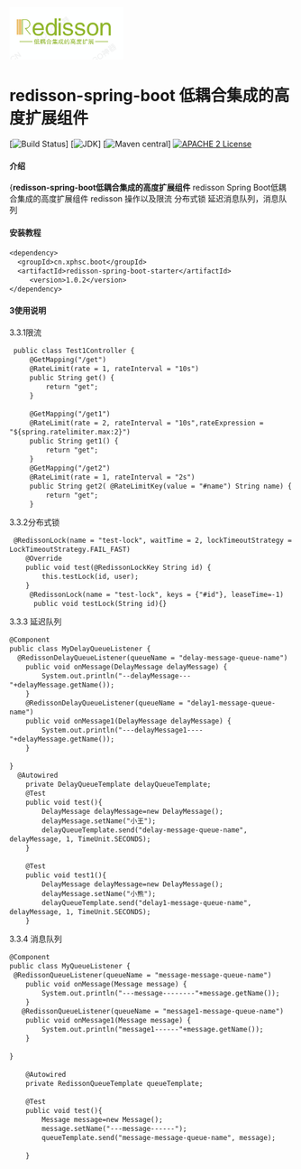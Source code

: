 <img src="image/logo.png" width="40%" height="40%" />

# redisson-spring-boot 低耦合集成的高度扩展组件
[![Build Status](https://api.travis-ci.org/cn.xphsc.boot/redisson-spring-boot-starter.svg?branch=master)]
[![JDK](https://img.shields.io/badge/JDK-1.8+-green.svg)]
[![Maven central](https://maven-badges.herokuapp.com/maven-central/cn.xphsc.boot/redisson-spring-boot-starter/badge.svg)]
[![APACHE 2 License](https://img.shields.io/badge/license-Apache2-blue.svg?style=flat)](LICENSE)

#### 介绍
{**redisson-spring-boot低耦合集成的高度扩展组件**
redisson  Spring Boot低耦合集成的高度扩展组件
redisson 操作以及限流 分布式锁 延迟消息队列，消息队列
#### 安装教程
~~~
<dependency>
  <groupId>cn.xphsc.boot</groupId>
  <artifactId>redisson-spring-boot-starter</artifactId>
     <version>1.0.2</version>
</dependency>

~~~

#### 3使用说明

3.3.1限流
~~~
 public class Test1Controller {
     @GetMapping("/get")
     @RateLimit(rate = 1, rateInterval = "10s")
     public String get() {
         return "get";
     }

     @GetMapping("/get1")
     @RateLimit(rate = 2, rateInterval = "10s",rateExpression = "${spring.ratelimiter.max:2}")
     public String get1() {
         return "get";
     }
     @GetMapping("/get2")
     @RateLimit(rate = 1, rateInterval = "2s")
     public String get2( @RateLimitKey(value = "#name") String name) {
         return "get";
     }
~~~
  3.3.2分布式锁
~~~
 @RedissonLock(name = "test-lock", waitTime = 2, lockTimeoutStrategy = LockTimeoutStrategy.FAIL_FAST)
    @Override
    public void test(@RedissonLockKey String id) {
        this.testLock(id, user);
    }
     @RedissonLock(name = "test-lock", keys = {"#id"}, leaseTime=-1)
      public void testLock(String id){}
~~~
  3.3.3 延迟队列
~~~
@Component
public class MyDelayQueueListener {
  @RedissonDelayQueueListener(queueName = "delay-message-queue-name")
    public void onMessage(DelayMessage delayMessage) {
        System.out.println("--delayMessage---"+delayMessage.getName());
    }
    @RedissonDelayQueueListener(queueName = "delay1-message-queue-name")
    public void onMessage1(DelayMessage delayMessage) {
        System.out.println("---delayMessage1----"+delayMessage.getName());
    }

}
  @Autowired
    private DelayQueueTemplate delayQueueTemplate;
    @Test
    public void test(){
        DelayMessage delayMessage=new DelayMessage();
        delayMessage.setName("小王");
        delayQueueTemplate.send("delay-message-queue-name", delayMessage, 1, TimeUnit.SECONDS);
    }

    @Test
    public void test1(){
        DelayMessage delayMessage=new DelayMessage();
        delayMessage.setName("小熊");
        delayQueueTemplate.send("delay1-message-queue-name", delayMessage, 1, TimeUnit.SECONDS);
    }
~~~
  3.3.4 消息队列
~~~
@Component
public class MyQueueListener {
 @RedissonQueueListener(queueName = "message-message-queue-name")
    public void onMessage(Message message) {
        System.out.println("---message--------"+message.getName());
    }
   @RedissonQueueListener(queueName = "message1-message-queue-name")
    public void onMessage1(Message message) {
        System.out.println("message1------"+message.getName());
    }

}

    @Autowired
    private RedissonQueueTemplate queueTemplate;

    @Test
    public void test(){
        Message message=new Message();
        message.setName("---message------");
        queueTemplate.send("message-message-queue-name", message);

    }

~~~


